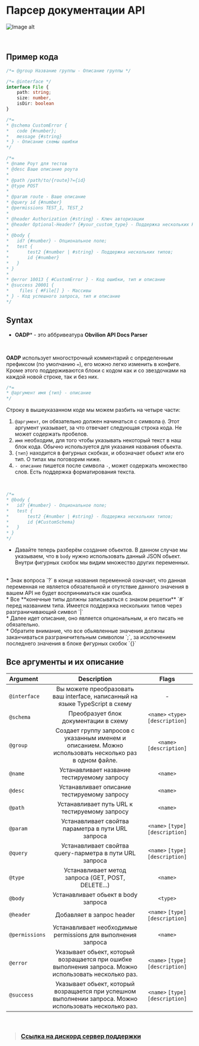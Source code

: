 # Парсер документации API

![Image alt](https://media.discordapp.net/attachments/548971947405475851/872160073454063636/unknown.png)

<br/>

## Пример кода
```ts
/*= @group Название группы - Описание группы */

/*= @interface */
interface File {
    path: string;
    size: number,
    isDir: boolean
}

/*=
* @schema CustomError {
*   code {#number};
*   message {#string}
* } - Описание схемы ошибки
*/

/*=
* @name Роут для тестов
* @desc Ваше описание роута
*
* @path /path/to/{route}?={id}
* @type POST
*
* @param route - Ваше описание
* @query id {#number}
* @permissions TEST_1, TEST_2
*
* @header Authorization {#string} - Ключ авторизации
* @header Optional-Header? {#your_custom_type} - Поддержка нескольких Header-ов
*
* @body {
*   id? {#number} - Опциональное поле;
*   test {
*       test2 {#number | #string} - Поддержка нескольких типов;
*       id {#number}
*   }
* }
*
* @error 10013 { #CustomError } - Код ошибки, тип и описание
* @success 20001 {
*    files { #File[] } - Массивы
* } - Код успешного запроса, тип и описание
*/
```

## Syntax
- **OADP*** - это аббривеатура **Obvilion API Docs Parser**
<br/>

**OADP** использует многострочный комментарий с определенным префиксом (по умолчанию `=`), его можно легко изменить в конфиге.
Кроме этого поддерживаются блоки с кодом как и со звездочками на каждой новой строке, так и без них.
```ts
/*= 
* @аргумент имя {тип} - описание
*/
```
Строку в вышеуказанном коде мы можем разбить на четыре части:
1) `@аргумент`, он обязательно должен начинаться с символа `@`. Этот аргумент указывает, за что отвечает следующая строка кода. Не может содержать пробелов.
2) `имя` необходим, для того чтобы указывать некоторый текст в наш блок кода. Обычно используется для указания названия обьекта.
3) `{тип}` находится в фигурных скобках, и обозначает обьект или его тип. О типах мы поговорим ниже.
4) `- описание` пишется после символа `-`, может содержать множество слов. Есть поддержка форматирования текста.
<br/>

```ts
/*= 
* @body {
*   id? {#number} - Опциональное поле;
*   test {
*       test2 {#number | #string} - Поддержка нескольких типов;
*       id {#CustomSchema}
*   }
* }
*/
```
* Давайте теперь разберём создание обьектов. В данном случае мы указываем, что в `body` нужно использовать данный JSON обьект.
Внутри фигурных скобок мы видим множество других переменных. 
<br/>
* Знак вопроса `?` в конце названия переменной означает, что данная переменная не является обязательной и отутствие данного значения в вашем API не будет восприниматься как ошибка.
<br/>
* Все **конечные типы должны записываться с знаком решетки** `#` перед названием типа. Имеется поддержка нескольких типов через разграничивающий символ `|`
<br/>
* Далее идет описание, оно является опциональным, и его писать не обязательно.
<br/>
* Обратите внимание, что все обьявленные значения должны заканчиваться разграничительным символом `;`, за исключением последнего значения в блоке фигурных скобок `{}`

## Все аргументы и их описание
| Argument | Description | Flags |
| :------- | :---------: | :---: |
| `@interface` | Вы можете преобразовать ваш interface, написанный на языке TypeScript в схему | - |
| `@schema` | Преобразует блок документации в схему                                    | `<name>` `<type>` `[description]` |
| `@group` | Создает группу запросов с указанным именем и описанием. Можно использовать несколько раз в одном файле. | `<name>` `[description]` |
| `@name` | Устанавливает название тестируемому запросу                                | `<name>` |
| `@desc` | Устанавливает описание тестируемому запросу                                | `<name>` |
| `@path` | Устанавливает путь URL к тестируемому запросу                              | `<name>` |
| `@param` | Устанавливает свойтва параметра в пути URL запроса                        | `<name>` `[type]` `[description]` |
| `@query` | Устанавливает свойтва query-парметра в пути URL запроса                   | `<name>` `[type]` `[description]` |
| `@type` | Устанавливает метод запроса (GET, POST, DELETE...)                         | `<name>` |
| `@body` | Устанавливает обьект в body запроса                                        | `<type>` |
| `@header` | Добавляет в запрос header                                                | `<name>` `[type]` `[description]` |
| `@permissions` | Устанавливает необходимые permissions для выполнения запроса        | `<name>` |
| `@error` | Указывает обьект, который возращается при ошибке выполнения запроса. Можно использовать несколько раз. | `<name>` `[type]` `[description]` |
| `@success` | Указывает обьект, который возращается при успешном выполнении запроса. Можно использовать несколько раз. | `<name>` `[type]` `[description]` |

<br/>

> ### [Ссылка на дискорд сервер поддержки](https://discord.gg/cg82mjh)
